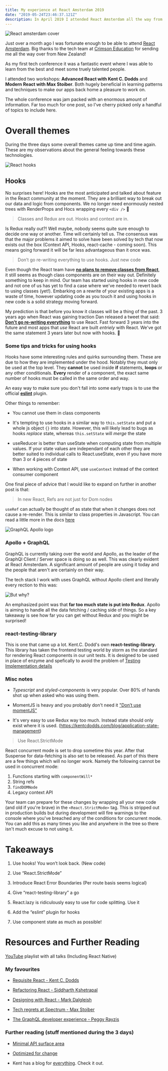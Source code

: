 ```yaml
---
title: My experience at React Amsterdam 2019
date: "2019-05-24T23:46:37.121Z"
description: In April 2019 I attended React Amsterdam all the way from New Zealand. It was three days of non-stop React with a huge focus on the newly released React Hooks!
---
```


![React amsterdam cover](https://scontent.fakl2-1.fna.fbcdn.net/v/t1.0-9/57210703_864886970528065_7262220962261630976_o.jpg?_nc_cat=109&_nc_ht=scontent.fakl2-1.fna&oh=94925d66f9a923392b7a1995cb062e65&oe=5D60B89A)

Just over a month ago I was fortunate enough to be able to attend [React Amsterdam](https://react.amsterdam/). Big thanks
to the tech team at [Crimson Education](https://crimsoneducation.org) for sending me all the way over from New Zealand!

As my first tech conference it was a fantastic event where I was able to learn from the best and meet some truely talented people.

I attended two workshops: **Advanced React with Kent C. Dodds** and **Modern React with Max Stoiber**. Both hugely beneficial in
learning patterns and techniques to make our apps back home a pleasure to work on.

The whole conference was jam packed with an enormous amount of information. Far too much for one post, so I've cherry picked only a handful of topics
to include here.

# Overall themes
During the three days some overall themes came up time and time again. These are my observations about the general feeling towards these technologies.

![React hooks](./hooks.png)

## Hooks

No surprises here! Hooks are the most anticipated and talked about feature in the React community at the moment. They are a brilliant
way to break out our data and logic from components. We no longer need enormously nested trees with RenderProps and Hocs wrapping every `<div />`  🎉

> Classes and Redux are out.
> Hooks and context are in.

Is Redux really out?! Well maybe, nobody seems quite sure enough to decide one way or another. Time will certainly tell us. The consensus was
that the major problems it aimed to solve have been solved by tech that now exists out the box (Context API, Hooks, react-cache - coming soon). This means going forward it will be far less advantageous than it once was.

> Don’t go re-writing everything to use hooks. Just new code

Even though the React team have [**no plans to remove classes from React**](https://reactjs.org/docs/hooks-faq.html#do-i-need-to-rewrite-all-my-class-components), it still seems as though
class components are on their way out. Definitely something to keep in mind. Our team has started using hooks in new code and not one of us has yet to find a case where we've needed to revert back to using classes (yet!).
Embarking on a rewrite of your existing apps is a waste of time, however updating code as you touch it and using hooks in new code is a solid strategy moving forward.

My prediction is that before you know it classes will be a thing of the past. 3 years ago when React was gaining traction Dan released a tweet that said: [**Don't go re-writing everything**](https://twitter.com/dan_abramov/status/808770915584638976?s=20) to use React. Fast forward 3 years into the future and most apps that *use* React are built *entriely* with React. We've got the same statement 3 years later but now with hooks. 🤔

### Some tips and tricks for using hooks

Hooks have some interesting rules and quirks surrounding them. These are due to how they are implemented under the hood.
Notably they must only be used at the top level. They **cannot** be used inside **if** statements, **loops** or any other conditionals.
**Every** render of a component, the exact same number of hooks must be called in the same order and way.

An easy way to make sure you don't fall into some early traps is to use the official [**eslint**](https://www.npmjs.com/package/eslint-plugin-react-hooks) plugin.

Other things to remember:

* You cannot use them in class components

* It's tempting to use hooks in a similar way to `this.setState` and put a whole js object `{}` into state. However, this will likely lead to bugs as hooks *replace* state, whereas `this.setState` will *merge* the state

* useReducer is better than useState when computing state from multiple values. If your state values are independant of each other they are better suited to individual calls to React.useState, even if you have more than 3 or 4 pieces of state

* When working with Context API, use `useContext` instead of the context consumer component

One final piece of advice that I would like to expand on further in another post is that:

> In new React, Refs are not just for Dom nodes

`useRef` can actually be thought of as state that when it changes does not cause a re-render. This is similar to class properties in Javascript.
You can read a little more in the docs [here](https://reactjs.org/docs/hooks-faq.html#is-there-something-like-instance-variables)

![GraphQL Apollo logo](./apollo-logo.png)

### Apollo + GraphQL
GraphQL is currently taking over the world and Apollo, as the leader of the GraphQl Client / Server space is doing so as well. This was clearly evident at React Amsterdam. A significant amount of people are using it today and the people that aren't are
certainly on their way.

The tech stack I work with uses GraphQL without Apollo client and literally every rection to this was:

![But why?](./but_why.jpeg)

An emphasized point was that **far too much state is put into Redux**. Apollo is aiming to handle all the data fetching / caching side of things. So a key takeaway is see how far you can get without Redux and you might be surprised!

### react-testing-library
This is one that came up a lot. Kent.C. Dodd's own **react-testing-library**. This library has taken the
frontend testing world by storm as the standard for rendering React components in our unit tests. It is
designed to be used in place of enzyme and spefically to avoid the problem of [Testing Implementation details](https://kentcdodds.com/blog/testing-implementation-details)


### Misc notes

* *Typescript* and *styled-components* is very popular. Over 80% of hands shot up when asked who was using them.

* MomentJS is heavy and you probably don't need it ["Don’t use momentJS”](https://github.com/you-dont-need/You-Dont-Need-Momentjs)

* It's very easy to use Redux way too much. Instead state should only exist where it is used. (https://kentcdodds.com/blog/application-state-management)

> Use React.StrictMode

React concurrent mode is set to drop sometime this year. After that Suspense for data-fetching is also set to be released. As part of
this there are a few things which will no longer work.
Namely the following cannot be used in concurrent mode:

1. Functions starting with `componentWill*`
2. String refs
3. `findDOMNode`
4. Legacy context API

Your team can prepare for these changes by wrapping all your new code (and old if you're brave) in the `<React.StrictMode>` tag. This is stripped out in production builds
but during development will fire warnings to the console where you've breached any of the conditions for concurrent mode. You can add this as many times you like and anywhere
in the tree so there isn't much excuse to not using it.

# Takeaways

1. Use hooks! You won’t look back. (New code)

2. Use “React.StrictMode”

3. Introduce React Error Boundaries (Per route basis seems logical)

4. Give “react-testing-library” a go

5. React.lazy is ridiculously easy to use for code splitting. Use it

6. Add the “eslint” plugin for hooks

7. Use component state as much as possible!

# Resources and Further Reading

[YouTube](https://www.youtube.com/playlist?list=PLNBNS7NRGKMHLTeH4qfD3F320GXfj97kc) playlist with all talks (Including React Native)

### My favourites

* [Requisite React - Kent C. Dodds](https://www.youtube.com/watch?v=tO8qHlr6Wqg&list=PLNBNS7NRGKMHLTeH4qfD3F320GXfj97kc&index=2&t=0s)

* [Refactoring React - Siddharth Kshetrapal](https://www.youtube.com/watch?v=2Dw8gA60d_k&list=PLNBNS7NRGKMHLTeH4qfD3F320GXfj97kc&index=4&t=0s)

* [Designing with React - Mark Dalgleish](https://www.youtube.com/watch?v=orPcyJMJh7Y&list=PLNBNS7NRGKMHLTeH4qfD3F320GXfj97kc&index=6&t=0s)

* [Tech regrets at Spectrum - Max Stoiber](https://www.youtube.com/watch?v=UC-bUkbuvZs&list=PLNBNS7NRGKMHLTeH4qfD3F320GXfj97kc&index=10&t=0s)

* [The GraphQL developer experience - Peggy Rayzis](https://www.youtube.com/watch?v=qBla-jgNKZc&list=PLNBNS7NRGKMHLTeH4qfD3F320GXfj97kc&index=21&t=0s)

### Further reading (stuff mentioned during the 3 days)

* [Minimal API surface area](https://www.youtube.com/watch?v=4anAwXYqLG8)

* [Optimized for change](https://overreacted.io/optimized-for-change/)

* Kent has a blog for [everything](https://kentcdodds.com/blog/how-i-am-so-productive). Check it out.
